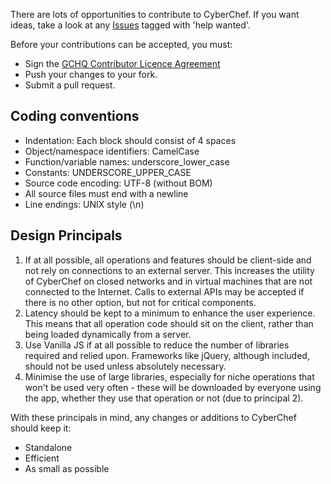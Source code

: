 There are lots of opportunities to contribute to CyberChef. If you want ideas, take a look at any [Issues](https://github.com/gchq/CyberChef/issues) tagged with 'help wanted'.

Before your contributions can be accepted, you must:

 - Sign the [GCHQ Contributor Licence Agreement](https://github.com/gchq/Gaffer/wiki/GCHQ-OSS-Contributor-License-Agreement-V1.0)
 - Push your changes to your fork.
 - Submit a pull request.


## Coding conventions

* Indentation: Each block should consist of 4 spaces
* Object/namespace identifiers: CamelCase
* Function/variable names: underscore_lower_case
* Constants: UNDERSCORE_UPPER_CASE
* Source code encoding: UTF-8 (without BOM)
* All source files must end with a newline
* Line endings: UNIX style (\n)


## Design Principals

1. If at all possible, all operations and features should be client-side and not rely on connections to an external server. This increases the utility of CyberChef on closed networks and in virtual machines that are not connected to the Internet. Calls to external APIs may be accepted if there is no other option, but not for critical components.
2. Latency should be kept to a minimum to enhance the user experience. This means that all operation code should sit on the client, rather than being loaded dynamically from a server.
3. Use Vanilla JS if at all possible to reduce the number of libraries required and relied upon. Frameworks like jQuery, although included, should not be used unless absolutely necessary.
4. Minimise the use of large libraries, especially for niche operations that won't be used very often - these will be downloaded by everyone using the app, whether they use that operation or not (due to principal 2).


With these principals in mind, any changes or additions to CyberChef should keep it:

 - Standalone
 - Efficient
 - As small as possible
